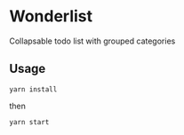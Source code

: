 # Wonderlist
Collapsable todo list with grouped categories
## Usage
```
yarn install
```
then
```
yarn start
```
